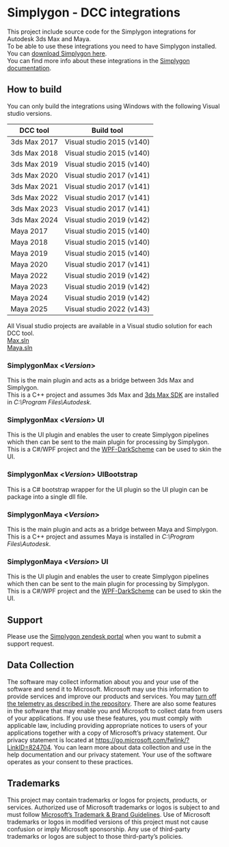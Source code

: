 # Simplygon - DCC integrations

This project include source code for the Simplygon integrations for Autodesk 3ds Max and Maya.  
To be able to use these integrations you need to have Simplygon installed.  
You can [download Simplygon here](https://simplygon.com/Downloads).  
You can find more info about these integrations in the [Simplygon documentation](https://documentation.simplygon.com/).

## How to build

You can only build the integrations using Windows with the following Visual studio versions.

| DCC tool      | Build tool               |
| ------------- |---------------------------|
| 3ds Max 2017  | Visual studio 2015 (v140) |
| 3ds Max 2018  | Visual studio 2015 (v140) |
| 3ds Max 2019  | Visual studio 2015 (v140) |
| 3ds Max 2020  | Visual studio 2017 (v141) |
| 3ds Max 2021  | Visual studio 2017 (v141) |
| 3ds Max 2022  | Visual studio 2017 (v141) |
| 3ds Max 2023  | Visual studio 2017 (v141) |
| 3ds Max 2024  | Visual studio 2019 (v142) |
| Maya 2017     | Visual studio 2015 (v140) |
| Maya 2018     | Visual studio 2015 (v140) |
| Maya 2019     | Visual studio 2015 (v140) |
| Maya 2020     | Visual studio 2017 (v141) |
| Maya 2022     | Visual studio 2019 (v142) |
| Maya 2023     | Visual studio 2019 (v142) |
| Maya 2024     | Visual studio 2019 (v142) |
| Maya 2025     | Visual studio 2022 (v143) |

All Visual studio projects are available in a Visual studio solution for each DCC tool.  
[Max.sln](Src/Max.sln)  
[Maya.sln](Src/Maya.sln)

### SimplygonMax <_Version_>

This is the main plugin and acts as a bridge between 3ds Max and Simplygon.  
This is a C++ project and assumes 3ds Max and [3ds Max SDK](https://www.autodesk.com/developer-network/platform-technologies/3ds-max) are installed in _C:\Program Files\Autodesk_.

### SimplygonMax <_Version_> UI

This is the UI plugin and enables the user to create Simplygon pipelines which then can be sent to the main plugin for processing by Simplygon.  
This is a C#/WPF project and the [WPF-DarkScheme](https://github.com/ADN-DevTech/Maya-Net-Wpf-DarkScheme) can be used to skin the UI.

### SimplygonMax <_Version_> UIBootstrap

This is a C# bootstrap wrapper for the UI plugin so the UI plugin can be package into a single dll file.

### SimplygonMaya <_Version_>

This is the main plugin and acts as a bridge between Maya and Simplygon.  
This is a C++ project and assumes Maya is installed in _C:\Program Files\Autodesk_.

### SimplygonMaya <_Version_> UI

This is the UI plugin and enables the user to create Simplygon pipelines which then can be sent to the main plugin for processing by Simplygon.  
This is a C#/WPF project and the [WPF-DarkScheme](https://github.com/ADN-DevTech/Maya-Net-Wpf-DarkScheme) can be used to skin the UI.

## Support

Please use the [Simplygon zendesk portal](https://simplygon.zendesk.com/hc/en-us/requests/new) when you want to submit a support request.  


## Data Collection

The software may collect information about you and your use of the software and send it to Microsoft. Microsoft may use this information to provide services and improve our products and services. You may [turn off the telemetry as described in the repository](telemetry.md). There are also some features in the software that may enable you and Microsoft to collect data from users of your applications. If you use these features, you must comply with applicable law, including providing appropriate notices to users of your applications together with a copy of Microsoft’s privacy statement. Our privacy statement is located at https://go.microsoft.com/fwlink/?LinkID=824704. You can learn more about data collection and use in the help documentation and our privacy statement. Your use of the software operates as your consent to these practices.

## Trademarks

This project may contain trademarks or logos for projects, products, or services. Authorized use of Microsoft trademarks or logos is subject to and must follow [Microsoft’s Trademark & Brand Guidelines](https://www.microsoft.com/en-us/legal/intellectualproperty/trademarks/usage/general). Use of Microsoft trademarks or logos in modified versions of this project must not cause confusion or imply Microsoft sponsorship. Any use of third-party trademarks or logos are subject to those third-party’s policies.